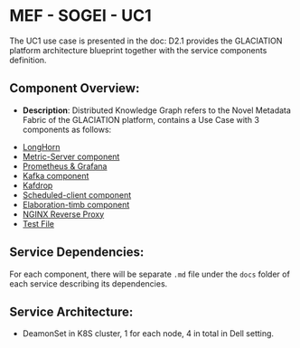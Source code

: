# MEF - SOGEI - UC1

The UC1 use case is presented in the doc: D2.1 provides the GLACIATION platform architecture blueprint together with the service components definition.

## Component Overview:

- **Description**: Distributed Knowledge Graph refers to the Novel Metadata Fabric of the GLACIATION platform, contains a Use Case with 3 components as follows:
* [LongHorn](./longhorn/README.md)
* [Metric-Server component](./metric-server/README.md)
* [Prometheus & Grafana ](./monitoring/README.md)
* [Kafka component](./kafka/README.md)
* [Kafdrop](./kafdrop/README.md)
* [Scheduled-client component](./workload-core/scheduled-client/README.md)
* [Elaboration-timb component](./workload-core/elaboration-timb-ms/README.md)
* [NGINX Reverse Proxy](./nginx/README.md)
* [Test File](./file-timbrature/README.md)

## Service Dependencies:
For each component, there will be separate ```.md``` file under the ```docs``` folder of each service describing its dependencies.

## Service Architecture:
- DeamonSet in K8S cluster, 1 for each node, 4 in total in Dell setting.
